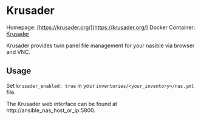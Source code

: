 
# Krusader

Homepage: [https://krusader.org/](https://krusader.org/)
Docker Container: [Krusader](https://hub.docker.com/r/djaydev/krusader)

Krusader provides twin panel file management for your nasible via browser and VNC.

## Usage

Set `krusader_enabled: true` in your `inventories/<your_inventory>/nas.yml` file.

The Krusader web interface can be found at http://ansible_nas_host_or_ip:5800.
